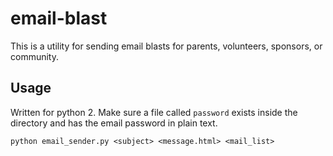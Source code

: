 # email-blast

This is a utility for sending email blasts for parents, volunteers, sponsors, or community.

## Usage

Written for python 2. Make sure a file called `password` exists inside the directory and has the email password in plain text.
```
python email_sender.py <subject> <message.html> <mail_list>
```
